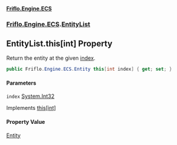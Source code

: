 #### [Friflo.Engine.ECS](index.md#'index')
### [Friflo.Engine.ECS](Friflo.Engine.ECS.md#'Friflo.Engine.ECS').[EntityList](EntityList.md#'Friflo.Engine.ECS.EntityList')

## EntityList.this[int] Property

Return the entity at the given [index](EntityList.this[int].md#Friflo.Engine.ECS.EntityList.this[int].index#'Friflo.Engine.ECS.EntityList.this[int].index').

```csharp
public Friflo.Engine.ECS.Entity this[int index] { get; set; }
```
#### Parameters

<a name='Friflo.Engine.ECS.EntityList.this[int].index'></a>

`index` [System.Int32](https://docs.microsoft.com/en-us/dotnet/api/System.Int32#'System.Int32')

Implements [this[int]](https://docs.microsoft.com/en-us/dotnet/api/System.Collections.Generic.IList-1.Item#System_Collections_Generic_IList_1_Item_System_Int32_#'System.Collections.Generic.IList`1.Item(System.Int32)')

#### Property Value
[Entity](Entity.md#'Friflo.Engine.ECS.Entity')